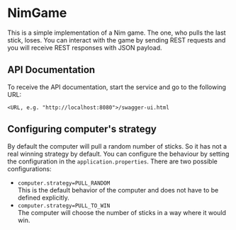 # NimGame

This is a simple implementation of a Nim game. The one, who pulls the last
stick, loses. You can interact with the game by sending REST requests and you
will receive REST responses with JSON payload. 

## API Documentation

To receive the API documentation, start the service and go to the following
URL:
```
<URL, e.g. "http://localhost:8080">/swagger-ui.html
```

## Configuring computer's strategy
By default the computer will pull a random number of sticks. So it has not a
real winning strategy by default. You can configure the behaviour by setting
the configuration in the `application.properties`. There are two possible
configurations:

* `computer.strategy=PULL_RANDOM`<br>
  This is the default behavior of the computer and does not have to be defined
  explicitly.
* `computer.strategy=PULL_TO_WIN`<br>
  The computer will choose the number of sticks in a way where it would win.
